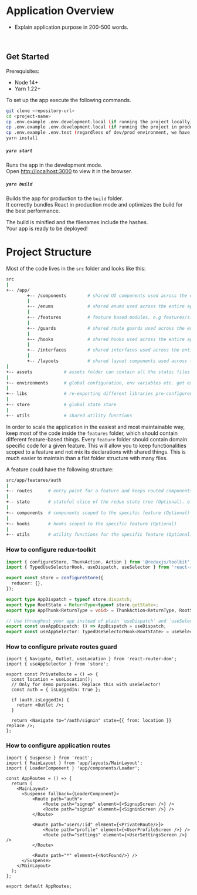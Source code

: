# Application Overview

- Explain application purpose in 200-500 words.

<br>

## Get Started

Prerequisites:

- Node 14+
- Yarn 1.22+

To set up the app execute the following commands.

```bash
git clone <repository-url>
cd <project-name>
cp .env.example .env.development.local (if running the project locally)
cp .env.example .env.development.local (if running the project in production)
cp .env.example .env.test (regardless of dev/prod environment, we have to add .env.test as well)
yarn install
```

##### `yarn start`

Runs the app in the development mode.\
Open [http://localhost:3000](http://localhost:3000) to view it in the browser.

##### `yarn build`

Builds the app for production to the `build` folder.\
It correctly bundles React in production mode and optimizes the build for the best performance.

The build is minified and the filenames include the hashes.\
Your app is ready to be deployed!

# Project Structure

Most of the code lives in the `src` folder and looks like this:

```sh
src
|
+-- /app/
        +-- /components        # shared UI components used across the entire application
        |
        +-- /enums             # shared enums used across the entire application.
        |
        +-- /features          # feature based modules. e.g features/signup, features/signin, features/dashboard, features/checkout, etc.
        |
        +-- /guards            # shared route guards used across the entire application. e.g. PrivateRoute, RoleBasedRoute, PublicRoute, etc!
        |
        +-- /hooks             # shared hooks used across the entire application. e.g. useOutsideClick, useDarkMode, etc
        |
        +-- /interfaces        # shared interfaces used across the entire application. e.g. PaginatedList, etc!
        |
        +-- /layouts           # shared layout components used across the entire application. e.g. MainLayout, DrawerLayout. Each layout contains Header, Footer and dynamic { children } placeholder.
|
+-- assets            # assets folder can contain all the static files such as images, fonts, videos, lottie animation files etc.
|
+-- environments      # global configuration, env variables etc. get exported from here and used in the app.
|
+-- libs              # re-exporting different libraries pre-configured for the application. e.g. http/axios.ts, firebase.ts, aws-s3.ts, toast.ts, date-time.ts, etc.
|
+-- store             # global state store
|
+-- utils             # shared utility functions
```

In order to scale the application in the easiest and most maintainable way, keep most of the code inside the `features` folder, which should contain different feature-based things. Every `feature` folder should contain domain specific code for a given feature. This will allow you to keep functionalities scoped to a feature and not mix its declarations with shared things. This is much easier to maintain than a flat folder structure with many files.

A feature could have the following structure:

```sh
src/app/features/auth
|
+-- routes      # entry point for a feature and keeps routed components for a specific feature (Required). e.g. features/auth/routes/signup, features/auth/routes/signup, features/auth/routes/signin, etc
|
+-- state       # stateful slice of the redux state tree (Optional). e.g. src/app/features/auth/state/index.ts exports auth actions, thunks and auth reducer
|
+-- components  # components scoped to the specific feature (Optional)
|
+-- hooks       # hooks scoped to the specific feature (Optional)
|
+-- utils       # utility functions for the specific feature (Optional)
```

### How to configure redux-toolkit
```ts
import { configureStore, ThunkAction, Action } from '@reduxjs/toolkit';
import { TypedUseSelectorHook, useDispatch, useSelector } from 'react-redux';

export const store = configureStore({
  reducer: {},
});

export type AppDispatch = typeof store.dispatch;
export type RootState = ReturnType<typeof store.getState>;
export type AppThunk<ReturnType = void> = ThunkAction<ReturnType, RootState, unknown, Action<string>>;

// Use throughout your app instead of plain `useDispatch` and `useSelector`
export const useAppDispatch: () => AppDispatch = useDispatch;
export const useAppSelector: TypedUseSelectorHook<RootState> = useSelector;
```

### How to configure private routes guard
```tsx
import { Navigate, Outlet, useLocation } from 'react-router-dom';
import { useAppSelector } from 'store';

export const PrivateRoute = () => {
  const location = useLocation();
  // Only for demo purposes. Replace this with useSelector!
  const auth = { isLoggedIn: true };

  if (auth.isLoggedIn) {
    return <Outlet />;
  }

  return <Navigate to="/auth/signin" state={{ from: location }} replace />;
};
```

### How to configure application routes
```tsx
import { Suspense } from 'react';
import { MainLayout } from 'app/layouts/MainLayout';
import { LoaderComponent } 'app/components/Loader';

const AppRoutes = () => {
  return (
    <MainLayout>
      <Suspense fallback={LoaderComponent}>
          <Route path="auth">
              <Route path="signup" element={<SignupScreen />} />
              <Route path="signin" element={<SigninScreen />} />
          </Route>

          <Route path="users/:id" element={<PrivateRoute/>}>
              <Route path="profile" element={<UserProfileScreen />} />
              <Route path="settings" element={<UserSettingsScreen />} />
          </Route>

          <Route path="*" element={<NotFound/>} />
      </Suspense>
    </MainLayout>
  );
};

export default AppRoutes;
```